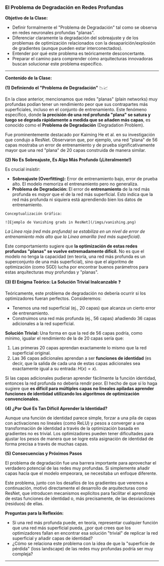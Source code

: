 ### **El Problema de Degradación en Redes Profundas**

**Objetivo de la Clase:**

* Definir formalmente el "Problema de Degradación" tal como se observa en redes neuronales profundas "planas".
* Diferenciar claramente la degradación del sobreajuste y de los problemas de optimización relacionados con la desaparición/explosión de gradientes (aunque pueden estar interconectados).
* Entender por qué este problema es teóricamente desconcertante.
* Preparar el camino para comprender cómo arquitecturas innovadoras buscan solucionar este problema específico.

---

**Contenido de la Clase:**

**(1) Definiendo el "Problema de Degradación"** 📉📈

En la clase anterior, mencionamos que redes "planas" (plain networks) muy profundas podían tener un rendimiento peor que sus contrapartes más superficiales, incluso en el conjunto de entrenamiento. Este fenómeno específico, donde **la precisión de una red profunda "plana" se satura y luego se degrada rápidamente a medida que se añaden más capas**, es conocido como el **Problema de Degradación** (Degradation Problem).

Fue prominentemente destacado por Kaiming He et al. en su investigación que condujo a ResNet. Observaron que, por ejemplo, una red "plana" de 56 capas mostraba un error de entrenamiento y de prueba significativamente mayor que una red "plana" de 20 capas construida de manera similar.

**(2) No Es Sobreajuste, Es Algo Más Profundo (¡Literalmente!)**

Es crucial insistir:
* **Sobreajuste (Overfitting):** Error de entrenamiento bajo, error de prueba alto. El modelo memoriza el entrenamiento pero no generaliza.
* **Problema de Degradación:** El error de **entrenamiento** de la red más profunda es *mayor* que el de la red más superficial. Esto indica que la red más profunda ni siquiera está aprendiendo bien los datos de entrenamiento.

```
Conceptualización Gráfica:

![Ejemplo de Vanishing grads in ResNet](/imgs/vanishing.png)

```
*La Línea roja (red más profunda) se estabiliza en un nivel de error de entrenamiento más alto que la Línea amarilla (red más superficial).*

Este comportamiento sugiere que **la optimización de estas redes profundas "planas" se vuelve extremadamente difícil.** No es que el modelo no tenga la capacidad (en teoría, una red más profunda es un superconjunto de una más superficial), sino que el algoritmo de optimización (como SGD) lucha por encontrar buenos parámetros para estas arquitecturas muy profundas y "planas".

**(3) El Enigma Teórico: La Solución Trivial Inalcanzable** ❓

Teóricamente, este problema de degradación no debería ocurrir si los optimizadores fueran perfectos. Consideremos:

* Tenemos una red superficial (ej., 20 capas) que alcanza un cierto error de entrenamiento.
* Construimos una red más profunda (ej., 56 capas) añadiendo 36 capas adicionales a la red superficial.

**Solución Trivial:** Una forma en que la red de 56 capas podría, como mínimo, igualar el rendimiento de la de 20 capas sería que:
1. Las primeras 20 capas aprendan exactamente lo mismo que la red superficial original.
2. Las 36 capas adicionales aprendan a ser **funciones de identidad** (es decir, que la salida de cada una de estas capas adicionales sea exactamente igual a su entrada: $H(x) = x$).

Si las capas adicionales pudieran aprender fácilmente la función identidad, entonces la red profunda no debería rendir peor. El hecho de que sí lo haga sugiere que **es difícil para múltiples capas no lineales apiladas aprender funciones de identidad utilizando los algoritmos de optimización convencionales.**

**(4) ¿Por Qué Es Tan Difícil Aprender la Identidad?**

Aunque una función de identidad parece simple, forzar a una pila de capas con activaciones no lineales (como ReLU) y pesos a converger a una transformación de identidad a través de la optimización basada en gradientes no es trivial. Los optimizadores pueden tener dificultades para ajustar los pesos de manera que se logre esta asignación de identidad de forma precisa a través de muchas capas.

**(5) Consecuencias y Próximos Pasos**

El problema de degradación fue una barrera importante para aprovechar el verdadero potencial de las redes muy profundas. Si simplemente añadir capas hacía que el modelo empeorara, se necesitaba un enfoque diferente.

Este problema, junto con los desafíos de los gradientes que veremos a continuación, motivó directamente el desarrollo de arquitecturas como ResNet, que introducen mecanismos explícitos para facilitar el aprendizaje de estas funciones de identidad o, más precisamente, de las desviaciones (residuos) de ellas.

**Preguntas para la Reflexión:**

* Si una red más profunda puede, en teoría, representar cualquier función que una red más superficial pueda, ¿por qué crees que los optimizadores fallan en encontrar esa solución "trivial" de replicar la red superficial y añadir capas de identidad?
* ¿Cómo se relaciona este problema con la idea de que la "superficie de pérdida" (loss landscape) de las redes muy profundas podría ser muy compleja?

---